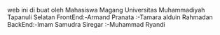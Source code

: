 web ini di buat oleh Mahasiswa Magang Universitas Muhammadiyah Tapanuli Selatan
FrontEnd:-Armand Pranata
        :-Tamara alduin Rahmadan
BackEnd:-Imam Samudra Siregar
       :-Muhammad Ryandi
